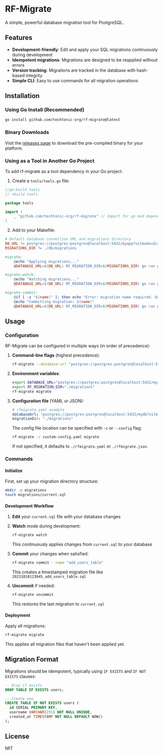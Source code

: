 # RF-Migrate

A simple, powerful database migration tool for PostgreSQL.

## Features

- **Development-friendly**: Edit and apply your SQL migrations continuously during development
- **Idempotent migrations**: Migrations are designed to be reapplied without errors
- **Version tracking**: Migrations are tracked in the database with hash-based integrity
- **Simple CLI**: Easy to use commands for all migration operations

## Installation

### Using Go Install (Recommended)

```bash
go install github.com/techtonic-org/rf-migrate@latest
```

### Binary Downloads

Visit the [releases page](https://github.com/techtonic-org/rf-migrate/releases) to download the pre-compiled binary for your platform.

### Using as a Tool in Another Go Project

To add rf-migrate as a tool dependency in your Go project:

1. Create a `tools/tools.go` file:
```go
//go:build tools
// +build tools

package tools

import (
	_ "github.com/techtonic-org/rf-migrate" // Import for go mod dependency
)
```

2. Add to your Makefile:
```makefile
# Default database connection URL and migrations directory
DB_URL ?= postgres://postgres:postgres@localhost:5432/myapp?sslmode=disable
MIGRATIONS_DIR ?= ./db/migrations

migrate:
	@echo "Applying migrations..."
	@DATABASE_URL=$(DB_URL) RF_MIGRATION_DIR=$(MIGRATIONS_DIR) go run github.com/techtonic-org/rf-migrate migrate

migrate-watch:
	@echo "Watching migrations..."
	@DATABASE_URL=$(DB_URL) RF_MIGRATION_DIR=$(MIGRATIONS_DIR) go run github.com/techtonic-org/rf-migrate watch

migrate-commit:
	@if [ -z "$(name)" ]; then echo "Error: migration name required. Use 'make migrate-commit name=migration_name'"; exit 1; fi
	@echo "Committing migration: $(name)"
	@DATABASE_URL=$(DB_URL) RF_MIGRATION_DIR=$(MIGRATIONS_DIR) go run github.com/techtonic-org/rf-migrate commit --name "$(name)"
```

## Usage

### Configuration

RF-Migrate can be configured in multiple ways (in order of precedence):

1. **Command-line flags** (highest precedence):
   ```bash
   rf-migrate --database-url "postgres://postgres:postgres@localhost:5432/mydb?sslmode=disable" --migration-dir "./migrations"
   ```

2. **Environment variables**:
   ```bash
   export DATABASE_URL="postgres://postgres:postgres@localhost:5432/mydb?sslmode=disable"
   export RF_MIGRATION_DIR="./migrations"
   rf-migrate migrate
   ```

3. **Configuration file** (YAML or JSON):
   ```yaml
   # rfmigrate.yaml example
   databaseUrl: "postgres://postgres:postgres@localhost:5432/mydb?sslmode=disable"
   migrationDir: "./migrations"
   ```

   The config file location can be specified with `-c` or `--config` flag:
   ```bash
   rf-migrate -c custom-config.yaml migrate
   ```
   
   If not specified, it defaults to `./rfmigrate.yaml` or `./rfmigrate.json`.

### Commands

#### Initialize

First, set up your migration directory structure:

```bash
mkdir -p migrations
touch migrations/current.sql
```

#### Development Workflow

1. **Edit** your `current.sql` file with your database changes
2. **Watch** mode during development:
   ```bash
   rf-migrate watch
   ```
   This continuously applies changes from `current.sql` to your database

3. **Commit** your changes when satisfied:
   ```bash
   rf-migrate commit --name "add_users_table"
   ```
   This creates a timestamped migration file like `20231010123045_add_users_table.sql`

4. **Uncommit** if needed:
   ```bash
   rf-migrate uncommit
   ```
   This restores the last migration to `current.sql`

#### Deployment

Apply all migrations:

```bash
rf-migrate migrate
```

This applies all migration files that haven't been applied yet.

## Migration Format

Migrations should be idempotent, typically using `IF EXISTS` and `IF NOT EXISTS` clauses:

```sql
-- Drop if exists
DROP TABLE IF EXISTS users;

-- Create new
CREATE TABLE IF NOT EXISTS users (
  id SERIAL PRIMARY KEY,
  username VARCHAR(255) NOT NULL UNIQUE,
  created_at TIMESTAMP NOT NULL DEFAULT NOW()
);
```

## License

MIT 